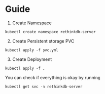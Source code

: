 # Guide

1. Create Namespace

```shell
kubectl create namespace rethinkdb-server
```

2. Create Persistent storage PVC

```shell
kubectl apply -f pvc.yml
```

3. Create Deployment

```shell
kubectl apply -f .
```


You can check if everything is okay by running

 ```shell
 kubectl get svc -n rethinkdb-server
 ```